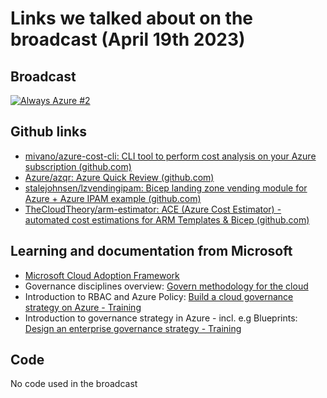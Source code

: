 # Links we talked about on the broadcast (April 19th 2023)

## Broadcast

[![Always Azure #2](https://i3.ytimg.com/vi/GVFNIhe5H8g/maxresdefault.jpg)](https://www.youtube.com/watch?v=GVFNIhe5H8g&ab_channel=FellowmindDenmark)

## Github links

- [mivano/azure-cost-cli: CLI tool to perform cost analysis on your Azure subscription (github.com)](https://github.com/mivano/azure-cost-cli)
- [Azure/azqr: Azure Quick Review (github.com)](https://github.com/Azure/azqr)
- [stalejohnsen/lzvendingipam: Bicep landing zone vending module for Azure + Azure IPAM example (github.com)](https://github.com/stalejohnsen/lzvendingipam)
- [TheCloudTheory/arm-estimator: ACE (Azure Cost Estimator) - automated cost estimations for ARM Templates & Bicep (github.com)](https://github.com/TheCloudTheory/arm-estimator)

## Learning and documentation from Microsoft

- [Microsoft Cloud Adoption Framework](https://learn.microsoft.com/en-us/azure/cloud-adoption-framework/)
- Governance disciplines overview: [Govern methodology for the cloud](https://learn.microsoft.com/en-us/azure/cloud-adoption-framework/govern/methodology)
- Introduction to RBAC and Azure Policy: [Build a cloud governance strategy on Azure - Training](https://learn.microsoft.com/en-us/training/modules/build-cloud-governance-strategy-azure/)
- Introduction to governance strategy in Azure - incl. e.g Blueprints: [Design an enterprise governance strategy - Training](https://learn.microsoft.com/en-us/training/modules/enterprise-governance/)

## Code

No code used in the broadcast